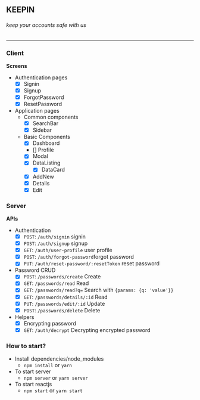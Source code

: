 ## __KEEPIN__
###### keep your accounts safe with us
---

### Client
__Screens__
* Authentication pages
  - [x] Signin
  - [x] Signup
  - [x] ForgotPassword
  - [x] ResetPassword
* Application pages
  * Common components
    - [x] SearchBar
    - [x] Sidebar
  * Basic Components
    - [x] Dashboard
    - [] Profile
    - [x] Modal
    - [x] DataListing
      - [x] DataCard
    - [x] AddNew
    - [x] Details
    - [x] Edit

### Server
__APIs__
* Authentication
  * [x] `POST`: `/auth/signin` signin 
  * [x] `POST`: `/auth/signup` signup
  * [x] `GET`: `/auth/user-profile` user profile
  * [x] `POST`: `/auth/forgot-password`forgot password
  * [x] `PUT`: `/auth/reset-password/:resetToken` reset password
* Password CRUD
  * [x] `POST`: `/passwords/create` Create
  * [x] `GET`: `/passwords/read` Read
  * [x] `GET`: `/passwords/read?q=` Search with `{params: {q: 'value'}}`
  * [x] `GET`: `/passwords/details/:id` Read
  * [x] `PUT`: `/passwords/edit/:id` Update
  * [x] `POST`: `/passwords/delete` Delete
* Helpers
  * [x] Encrypting password 
  * [x] `GET`: `/auth/decrypt` Decrypting encrypted password

### How to start?

- Install dependencies/node_modules
  - `npm install` or `yarn`
- To start server 
  - `npm server` or `yarn server`
- To start reactjs 
  - `npm start` or `yarn start`